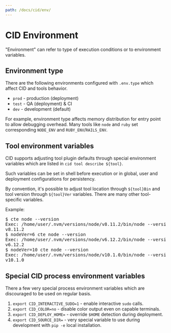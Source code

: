 ```yaml
---
path: /docs/cid/env/
---
```


# CID Environment

"Environment" can refer to type of execution conditions or to environment variables.

## Environment type

There are the following environments configured with `.env.type` which affect CID
and tools behavior.

* `prod` - production (deployment)
* `test` - QA (deployment) & CI
* `dev` - development (default)

For example, environment type affects memory distribution for entry point to allow
debugging overhead. Many tools like `node` and `ruby` set corresponding `NODE_ENV`
and `RUBY_ENV`/`RAILS_ENV`.

## Tool environment variables

CID supports adjusting tool plugin defaults through special environment variables
which are listed in `cid tool describe ${tool}`.

Such variables can be set in shell before execution or in global, user and deployment
configurations for persistency.

By convention, it's possible to adjust tool location through `${tool}Bin`
and tool version through `${tool}Ver` variables. There are many other tool-specific variables.

Example:

<div class="cli-highlight"><pre>
<span class="cli-cmd">$ cte node --version</span>
<span class="cli-info">Exec: /home/user/.nvm/versions/node/v8.11.2/bin/node --version</span>
v8.11.2
<span class="cli-cmd">$ nodeVer=6 cte node --version</span>
<span class="cli-info">Exec: /home/user/.nvm/versions/node/v6.12.2/bin/node --version</span>
v6.12.2
<span class="cli-cmd">$ nodeVer=10 cte node --version</span>
<span class="cli-info">Exec: /home/user/.nvm/versions/node/v10.1.0/bin/node --version</span>
v10.1.0
</pre></div>

## Special CID process environment variables

There a few very special process environment variables which are discouraged to be used on regular basis.

1. `export CID_INTERACTIVE_SUDO=1` - enable interactive `sudo` calls.
1. `export CID_COLOR=no` - disable color output even on capable terminals.
1. `export CID_DEPLOY_HOME=` - override `$HOME` detection during deployment.
1. `export CID_SOURCE_DIR=` - very special variable to use during development
    with `pip -e` local installation.


